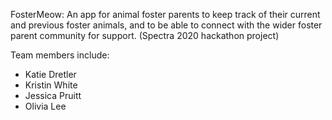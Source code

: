 FosterMeow: An app for animal foster parents to keep track of their current and previous foster animals, and to be able to connect with the wider foster parent community for support. (Spectra 2020 hackathon project)

Team members include:

- Katie Dretler
- Kristin White
- Jessica Pruitt
- Olivia Lee
